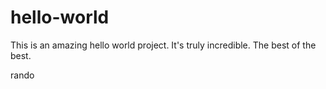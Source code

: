 # hello-world

This is an amazing hello world project. It's truly incredible. The best of the best.

rando
